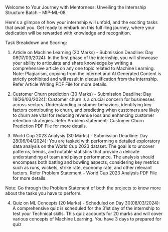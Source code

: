 Welcome to Your Journey with Mentorness: Unveiling the Internship Structure  Batch – MIP-ML-08 
 
Here's a glimpse of how your internship will unfold, and the exciting tasks that await you. Get ready to 
embark on this fulfilling journey, where your dedication will be rewarded with knowledge and 
recognition. 

Task Breakdown and Scoring: 

 1.  Article on Machine Learning (20 Marks) - Submission Deadline: Day 08(17/03/2024): 
In the first phase of the internship, you will showcase your ability to articulate and share knowledge by 
writing a comprehensive article on any one topic related to Machine Learning.  
Note: Plagiarism, copying from the internet and AI Generated Content is strictly prohibited and will 
result in disqualification from the internship. 
Refer Article Writing PDF File for more details. 
 
2.  Customer Churn prediction (30 Marks) - Submission Deadline: Day 18(26/03/2024): 
Customer churn is a crucial concern for businesses across sectors. Understanding customer behaviors, 
identifying  key  factors  contributing  to  churn,  and  predicting  when  customers  are  likely  to  churn  are 
vital for reducing revenue loss and enhancing customer retention strategies. Refer Problem statement- Customer Churn Prediction PDF File for more details. 
 
3.  World Cup 2023 Analysis (30 Marks) - Submission Deadline: Day 28(06/04/2024): 
You are tasked with performing a detailed exploratory data analysis on the World Cup 2023 dataset. The 
goal is to uncover patterns, trends, and notable statistics that provide a delicate understanding of team 
and player performance. The analysis should encompass both batting and bowling aspects, considering 
key metrics such as runs, wickets, strike rate, economy rate, and other relevant factors. 
Refer Problem Statement – World Cup 2023 Analysis PDF File for more details. 
 
Note: Go through the Problem Statement of both the projects to know more about the tasks you have 
to perform.

4.  Quiz on ML Concepts (20 Marks) - Scheduled on Day 30(08/03/2024): 
A comprehensive quiz is scheduled for the 31st day of the internship to test your Technical skills. This 
quiz accounts for 20 marks and will cover various concepts of Machine Learning. You have 3 days to 
prepared for quiz 
